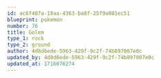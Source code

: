 ```yaml
---
id: ac6f487a-18aa-4363-ba8f-25f9a081ec51
blueprint: pokemon
number: 76
title: Golem
type_1: rock
type_2: ground
author: 4d8d6ede-5963-429f-9c2f-74b897007e0c
updated_by: 4d8d6ede-5963-429f-9c2f-74b897007e0c
updated_at: 1716076274
---
```

